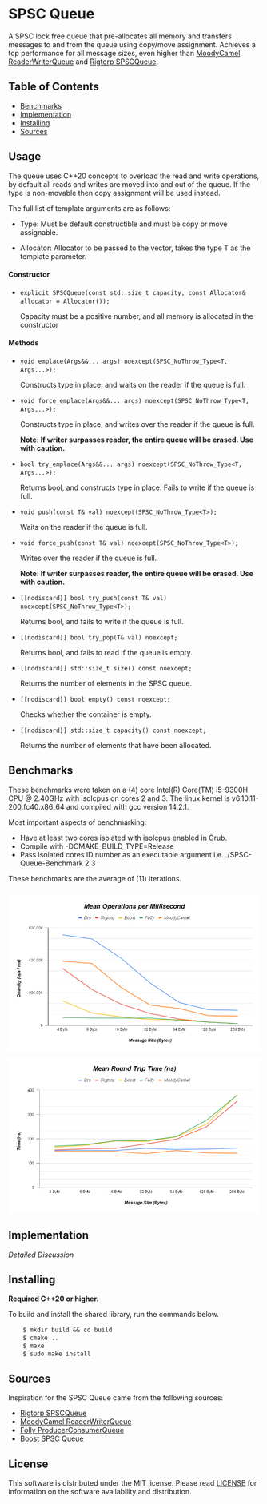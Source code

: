 # SPSC Queue

A SPSC lock free queue that pre-allocates all memory and transfers messages to and from the queue using copy/move assignment. Achieves a top performance for all message sizes, even higher than [MoodyCamel ReaderWriterQueue](https://github.com/cameron314/readerwriterqueue)
and [Rigtorp SPSCQueue](https://github.com/rigtorp/SPSCQueue).

## Table of Contents

- [Benchmarks](#Benchmarks)
- [Implementation](#Implementation)
- [Installing](#Installing)
- [Sources](#Sources)

## Usage

The queue uses C++20 concepts to overload the read and write operations, by default all reads and writes are moved into and out of
the queue. If the type is non-movable then copy assignment will be used instead.

The full list of template arguments are as follows:

- Type: Must be default constructible and must be copy or move assignable.

- Allocator: Allocator to be passed to the vector, takes the type T as the template parameter.

#### Constructor

- `explicit SPSCQueue(const std::size_t capacity, const Allocator& allocator = Allocator());`

  Capacity must be a positive number, and all memory is allocated in the constructor

#### Methods

- `void emplace(Args&&... args) noexcept(SPSC_NoThrow_Type<T, Args...>);`

  Constructs type in place, and waits on the reader if the queue is full.

- `void force_emplace(Args&&... args) noexcept(SPSC_NoThrow_Type<T, Args...>);`

  Constructs type in place, and writes over the reader if the queue is full.

  **Note: If writer surpasses reader, the entire queue will be erased. Use with caution.**

- `bool try_emplace(Args&&... args) noexcept(SPSC_NoThrow_Type<T, Args...>);`

  Returns bool, and constructs type in place. Fails to write if the queue is full.

- `void push(const T& val) noexcept(SPSC_NoThrow_Type<T>);`

  Waits on the reader if the queue is full.

- `void force_push(const T& val) noexcept(SPSC_NoThrow_Type<T>);`

  Writes over the reader if the queue is full.

  **Note: If writer surpasses reader, the entire queue will be erased. Use with caution.**

- `[[nodiscard]] bool try_push(const T& val) noexcept(SPSC_NoThrow_Type<T>);`

  Returns bool, and fails to write if the queue is full.

- `[[nodiscard]] bool try_pop(T& val) noexcept;`

  Returns bool, and fails to read if the queue is empty.

- `[[nodiscard]] std::size_t size() const noexcept;`

  Returns the number of elements in the SPSC queue.

- `[[nodiscard]] bool empty() const noexcept;`

  Checks whether the container is empty.

- `[[nodiscard]] std::size_t capacity() const noexcept;`

  Returns the number of elements that have been allocated.

## Benchmarks

These benchmarks were taken on a (4) core Intel(R) Core(TM) i5-9300H CPU @ 2.40GHz with isolcpus on cores 2 and 3.
The linux kernel is v6.10.11-200.fc40.x86_64 and compiled with gcc version 14.2.1.

Most important aspects of benchmarking:

- Have at least two cores isolated with isolcpus enabled in Grub.
- Compile with -DCMAKE_BUILD_TYPE=Release
- Pass isolated cores ID number as an executable argument i.e. ./SPSC-Queue-Benchmark 2 3

These benchmarks are the average of (11) iterations.

<img src="https://raw.githubusercontent.com/drogalis/SPSC-Queue/refs/heads/main/assets/Operations%20per%20Millisecond.png" alt="Operations Per Millisecond Stats" style="padding-top: 10px;">

<img src="https://raw.githubusercontent.com/drogalis/SPSC-Queue/refs/heads/main/assets/Round%20Trip%20Time%20(ns).png" alt="Round Trip Time Stats" style="padding-top: 10px;">

## Implementation

_Detailed Discussion_

## Installing

**Required C++20 or higher.**

To build and install the shared library, run the commands below.

```
    $ mkdir build && cd build
    $ cmake ..
    $ make
    $ sudo make install
```

## Sources

Inspiration for the SPSC Queue came from the following sources:

- [Rigtorp SPSCQueue](https://github.com/rigtorp/SPSCQueue)
- [MoodyCamel ReaderWriterQueue](https://github.com/cameron314/readerwriterqueue)
- [Folly ProducerConsumerQueue](https://github.com/facebook/folly/blob/main/folly/ProducerConsumerQueue.h)
- [Boost SPSC Queue](https://www.boost.org/doc/libs/1_60_0/boost/lockfree/spsc_queue.hpp)

## License

This software is distributed under the MIT license. Please read [LICENSE](https://github.com/drogalis/Flat-Map-RB-Tree/blob/main/LICENSE) for information on the software availability and distribution.
